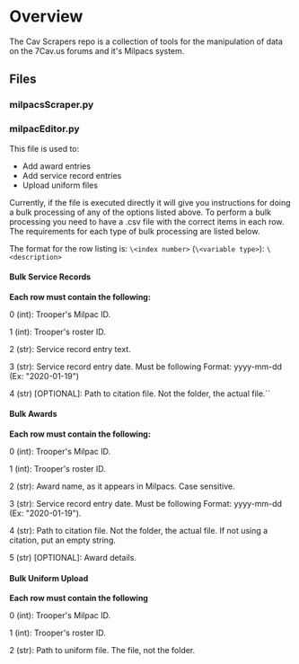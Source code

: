 # Overview

The Cav Scrapers repo is a collection of tools for the manipulation of data on the 7Cav.us forums and it's Milpacs system.

## Files

### milpacsScraper.py

### milpacEditor.py

This file is used to:

* Add award entries
* Add service record entries
* Upload uniform files

Currently, if the file is executed directly it will give you instructions for doing a bulk processing of any of the options listed above. To perform a bulk processing you need to have a .csv file with the correct items in each row. The requirements for each type of bulk processing are listed below.

The format for the row listing is: `\<index number>` (`\<variable type>`): `\<description>`

#### Bulk Service Records

**Each row must contain the following:**

0 (int): Trooper's Milpac ID.

1 (int): Trooper's roster ID.

2 (str): Service record entry text.

3 (str): Service record entry date. Must be following Format: yyyy-mm-dd (Ex: "2020-01-19")

4 (str) [OPTIONAL]: Path to citation file. Not the folder, the actual file.``

#### Bulk Awards

**Each row must contain the following:**

0 (int): Trooper's Milpac ID.

1 (int): Trooper's roster ID.

2 (str): Award name, as it appears in Milpacs. Case sensitive.

3 (str): Service record entry date. Must be following Format: yyyy-mm-dd (Ex: "2020-01-19").

4 (str): Path to citation file. Not the folder, the actual file. If not using a citation, put an empty string.

5 (str) [OPTIONAL]: Award details.

#### Bulk Uniform Upload

**Each row must contain the following**

0 (int): Trooper's Milpac ID.

1 (int): Trooper's roster ID.

2 (str): Path to uniform file. The file, not the folder.